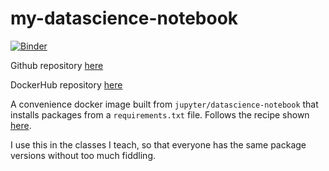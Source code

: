 # my-datascience-notebook

[![Binder](https://mybinder.org/badge_logo.svg)](https://mybinder.org/v2/gh/deargle/my-datascience-notebook/HEAD)

Github repository [here](https://github.com/deargle/my-datascience-notebook/)

DockerHub repository [here](https://hub.docker.com/repository/docker/deargle/my-datascience-notebook)

A convenience docker image built from `jupyter/datascience-notebook` that installs packages from
a `requirements.txt` file. Follows the recipe shown [here](https://jupyter-docker-stacks.readthedocs.io/en/latest/using/recipes.html#using-mamba-install-or-pip-install-in-a-child-docker-image).

I use this in the classes I teach, so that everyone has the same package versions without too
much fiddling.
